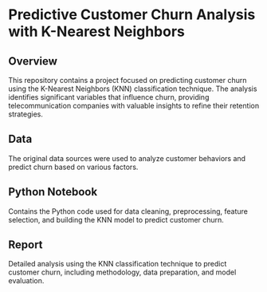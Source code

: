 # Predictive Customer Churn Analysis with K-Nearest Neighbors

## Overview
This repository contains a project focused on predicting customer churn using the K-Nearest Neighbors (KNN) classification technique. The analysis identifies significant variables that influence churn, providing telecommunication companies with valuable insights to refine their retention strategies.

## Data
The original data sources were used to analyze customer behaviors and predict churn based on various factors.

## Python Notebook
Contains the Python code used for data cleaning, preprocessing, feature selection, and building the KNN model to predict customer churn.

## Report
Detailed analysis using the KNN classification technique to predict customer churn, including methodology, data preparation, and model evaluation.
